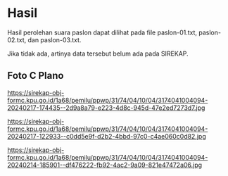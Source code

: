 # Hasil

Hasil perolehan suara paslon dapat dilihat pada file paslon-01.txt, paslon-02.txt, dan paslon-03.txt.

Jika tidak ada, artinya data tersebut belum ada pada SIREKAP.

## Foto C Plano

https://sirekap-obj-formc.kpu.go.id/1a68/pemilu/ppwp/31/74/04/10/04/3174041004094-20240217-174435--2d9a8a79-e223-4d8c-945d-47e2ed7273d7.jpg

https://sirekap-obj-formc.kpu.go.id/1a68/pemilu/ppwp/31/74/04/10/04/3174041004094-20240217-122933--c0dd5e9f-d2b2-4bbd-97c0-c4ae060c0d82.jpg

https://sirekap-obj-formc.kpu.go.id/1a68/pemilu/ppwp/31/74/04/10/04/3174041004094-20240214-185901--df476222-fb92-4ac2-9a09-821e47472a06.jpg
